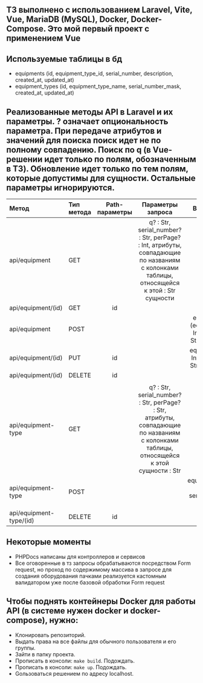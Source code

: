## ТЗ выполнено с использованием Laravel, Vite, Vue, MariaDB (MySQL), Docker, Docker-Compose. Это мой первый проект с применением Vue

## Используемые таблицы в бд
- equipments (id, equipment_type_id, serial_number, description, created_at, updated_at)
- equipment_types (id, equipment_type_name, serial_number_mask, created_at, updated_at)

## Реализованные методы API в Laravel и их параметры. ? означает опциональность параметра. При передаче атрибутов и значений для поиска поиск идет не по полному совпадению. Поиск по q (в Vue-решении идет только по полям, обозначенным в ТЗ). Обновление идет только по тем полям, которые допустимы для сущности. Остальные параметры игнорируются.
| Метод                   | Тип метода | Path-параметры | Параметры запроса                                           | Body-параметры                                                                       |
| :---------------------- | :--------- |:--------------:|:-----------------------------------------------------------:|:------------------------------------------------------------------------------------:|
| api/equipment           | GET        |                | q? : Str, serial_number? : Str, perPage? : Int, атрибуты, совпадающие по названиям с колонками таблицы, относящейся к этой : Str сущности              |                                                                                      |
| api/equipment/(id)      | GET        | id             |                                                             |                                                                                      |
| api/equipment           | POST       |                |                                                             | equipments : Array (equipment_type_id : Int, serial_number : Str, description : Str) |
| api/equipment/(id)      | PUT        | id             |                                                             | equipment_type_id? : Int, serial_number? : Str, description? : Str                   |
| api/equipment/(id)      | DELETE     | id             |                                                             |                                                                                      |
|                         |            |                |                                                             |                                                                                      |
| api/equipment-type      | GET        |                | q? : Str, serial_number? : Str, perPage? : Str, атрибуты, совпадающие по названиям с колонками таблицы, относящейся к этой сущности : Str              |                                                                                      |
| api/equipment-type      | POST       |                |                                                             | equipment_type_name : Str, serial_number_mask : Str                                                                                      |
| api/equipment-type/(id) | DELETE     | id             |                                                             |                                                                                      |

## Некоторые моменты
- PHPDocs написаны для контроллеров и сервисов
- Все оговоренные в тз запросы обрабатываются посредством Form request, но проход по содержимому массива в запросе для создания оборудования пачками реализуется кастомным валидатором уже после базовой обработки Form request

## Чтобы поднять контейнеры Docker для работы API (в системе нужен docker и docker-compose), нужно:
- Клонировать репозиторий.
- Выдать права на все файлы для обычного пользователя и его группы.
- Зайти в папку проекта.
- Прописать в консоли: `make build`. Подождать.
- Прописать в консоли: `make up`. Подождать.
- Gользоваться решением по адресу localhost.